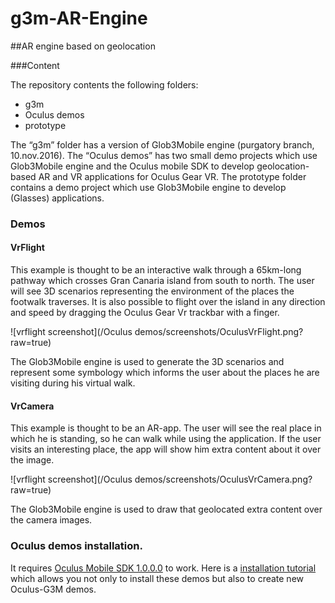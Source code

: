 g3m-AR-Engine
=============

##AR engine based on geolocation

###Content

The repository contents the following folders:

* g3m
* Oculus demos
* prototype

The “g3m” folder has a version of Glob3Mobile engine (purgatory branch, 10.nov.2016). 
The “Oculus demos” has two small demo projects which use Glob3Mobile engine and the Oculus mobile SDK to develop geolocation-based AR and VR applications for Oculus Gear VR.
The prototype folder contains a demo project which use Glob3Mobile engine to develop (Glasses) applications.

### Demos

#### VrFlight

This example is thought to be an interactive walk through a 65km-long pathway which crosses Gran Canaria island from south to north. The user will see 3D scenarios representing the environment of the places the footwalk traverses. It is also possible to flight over the island in any direction and speed by dragging the Oculus Gear Vr trackbar with a finger.

![vrflight screenshot](/Oculus demos/screenshots/OculusVrFlight.png?raw=true)

The Glob3Mobile engine is used to generate the 3D scenarios and represent some symbology which informs the user about the places he are visiting during his virtual walk. 

#### VrCamera

This example is thought to be an AR-app. The user will see the real place in which he is standing, so he can walk while using the application. If the user visits an interesting place, the app will show him extra content about it over the image.

![vrflight screenshot](/Oculus demos/screenshots/OculusVrCamera.png?raw=true)

The Glob3Mobile engine is used to draw that geolocated extra content over the camera images.

### Oculus demos installation.

It requires [Oculus Mobile SDK 1.0.0.0](https://developer3.oculus.com/downloads/mobile/1.0.0.0/Oculus_Mobile_SDK/) to work.
Here is a [installation tutorial](https://github.com/glob3mobile/retos/wiki/Configuring-a-Oculus-project-with-G3M-submodule-in-Android-Studio) which allows you not only to install these demos but also to create new Oculus-G3M demos.
